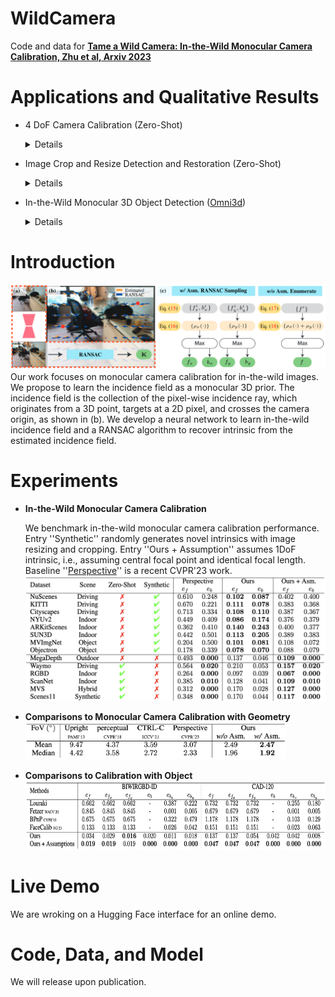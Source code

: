 # WildCamera
Code and data for **[Tame a Wild Camera: In-the-Wild Monocular Camera Calibration, Zhu et al, Arxiv 2023](https://arxiv.org/abs/2306.10988)** 

# Applications and Qualitative Results
- 4 DoF Camera Calibration (Zero-Shot)
  <details>

  -  Camera Calibration:

    https://github.com/ShngJZ/WildCamera/assets/128062217/748cf660-aebd-4a86-8d94-2be28650853b

  -  DollyZoom-Demo1:
    
    https://github.com/ShngJZ/WildCamera/assets/128062217/15b18902-9c18-460d-8b5e-7d728cbd63c0


  -  DollyZoom-Demo2:

    https://github.com/ShngJZ/WildCamera/assets/128062217/5722039d-d0c0-49db-a7a1-c83c5e69f7fd

  -  DollyZoom-Demo3:
    
    https://github.com/ShngJZ/WildCamera/assets/128062217/ef352b58-3e30-4b00-add8-6db5ae1d5de0

- Image Crop and Resize Detection and Restoration (Zero-Shot)
  <details>

  https://github.com/ShngJZ/WildCamera/assets/128062217/c390588f-63e2-4611-b546-b86946f3caf9
  
- In-the-Wild Monocular 3D Object Detection ([Omni3d](https://github.com/facebookresearch/omni3d))
  <details>

  https://github.com/ShngJZ/WildCamera/assets/128062217/d776e3d0-11c3-48c2-9a1b-e5adc10408ba

# Introduction
<img src="asset/framework.png" width="1000" >
Our work focuses on monocular camera calibration for in-the-wild images.
We propose to learn the incidence field as a monocular 3D prior.
The incidence field is the collection of the pixel-wise incidence ray, which originates from a 3D point, targets at a 2D pixel, and crosses the camera origin, as shown in (b).
We develop a neural network to learn in-the-wild incidence field and a RANSAC algorithm to recover intrinsic from the estimated incidence field.

# Experiments
- **In-the-Wild Monocular Camera Calibration**

  We benchmark in-the-wild monocular camera calibration performance. 
  Entry ''Synthetic'' randomly generates novel intrinsics with image resizing and cropping.
  Entry ''Ours + Assumption'' assumes 1DoF intrinsic, i.e., assuming central focal point and identical focal length.
  Baseline ''[Perspective](https://github.com/jinlinyi/PerspectiveFields)'' is a recent CVPR'23 work.\
  <img src="asset/comparisons-in-the-wild-calibration.png" height="200" >

- **Comparisons to Monocular Camera Calibration with Geometry**\
  <img src="asset/comparisons-calibration-with-geometry.png" height="60" >

- **Comparisons to Calibration with Object**\
  <img src="asset/comparisons-calibration-with-object.png" height="110" >

# Live Demo
We are wroking on a Hugging Face interface for an online demo.

# Code, Data, and Model
We will release upon publication.

























